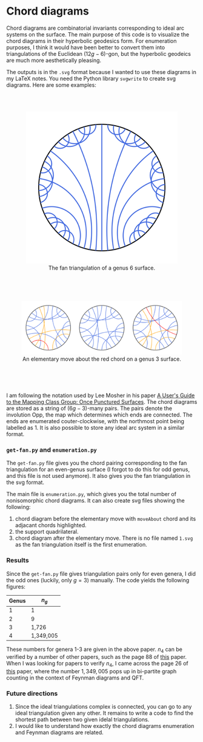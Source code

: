 # Chord diagrams

Chord diagrams are combinatorial invariants corresponding to ideal arc systems on the surface. The main purpose of this code is to visualize the chord diagrams in their hyperbolic geodesics form. For enumeration purposes, I think it would have been better to convert them into triangulations of the Euclidean $(12g-6)$-gon, but the hyperbolic geodeics are much more aesthetically pleasing.

The outputs is in the `.svg` format because I wanted to use these diagrams in my LaTeX notes. You need the Python library `svgwrite` to create svg diagrams. Here are some examples:

<br>
<br>

<center>
<figure>
  <img src="ex2.svg" alt="SVG Image" width="400">
  <figcaption style="text-align: center;">The fan triangulation of a genus 6 surface.</figcaption>
</figure>
</center>

<br>
<br>
<br>

<figure>
  <img src="ex1.svg" alt="SVG Image">
  <figcaption style="text-align: center;">An elementary move about the red chord on a genus 3 surface.</figcaption>
</figure>

<br>
<br>
<br>

I am following the notation used by Lee Mosher in his paper [A User's Guide to the Mapping Class Group: Once Punctured Surfaces](https://arxiv.org/abs/math/9409209). The chord diagrams are stored as a string of $(6g-3)$-many pairs. The pairs denote the involution $\text{Opp}$, the map which determines which ends are connected. The ends are enumerated couter-clockwise, with the northmost point being labelled as $1$. It is also possible to store any ideal arc system in a similar format. 

### `get-fan.py` and `enumeration.py`

The `get-fan.py` file gives you the chord pairing corresponding to the fan triangulation for an even-genus surface (I forgot to do this for odd genus, and this file is not used anymore). It also gives you the fan triangulation in the svg format.

The main file is `enumeration.py`, which gives you the total number of nonisomorphic chord diagrams. It can also create svg files showing the following:
1. chord diagram before the elementary move with `moveAbout` chord and its adjacant chords highlighted.
2. the support quadrilateral.
3. chord diagram after the elementary move.
There is no file named `1.svg` as the fan triangulation itself is the first enumeration.

### Results

Since the `get-fan.py` file gives triangulation pairs only for even genera, I did the odd ones (luckily, only $g=3$) manually. The code yields the following figures:

| Genus | $n_g$ |
|---|---|
| 1 | 1 |
| 2 | 9 |
| 3 | 1,726 |
| 4 | 1,349,005 |

These numbers for genera 1-3 are given in the above paper. $n_4$ can be verified by a number of other papers, such as the page 88 of [this](https://www.pdmi.ras.ru/pdmi/system/files/dissertations/dissertation_0.pdf) paper. When I was looking for papers to verify $n_4$, I came across the page 26 of [this](https://arxiv.org/pdf/1209.0334) paper, where the number $1,349,005$ pops up in bi-partite graph counting in the context of Feynman diagrams and QFT.

### Future directions

1. Since the ideal triangulations complex is connected, you can go to any ideal triangulation given any other. It remains to write a code to find the shortest path between two given idelal triangulations.
2. I would like to understand how exactly the chord diagrams enumeration and Feynman diagrams are related.

